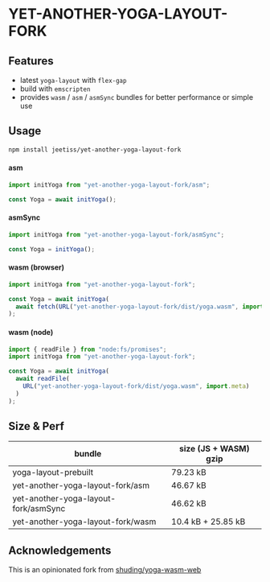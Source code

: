 # YET-ANOTHER-YOGA-LAYOUT-FORK

## Features

- latest `yoga-layout` with `flex-gap`
- build with `emscripten`
- provides `wasm` / `asm` / `asmSync` bundles for better performance or simple use

## Usage

```bash
npm install jeetiss/yet-another-yoga-layout-fork
```

#### asm

```js
import initYoga from "yet-another-yoga-layout-fork/asm";

const Yoga = await initYoga();
```

#### asmSync

```js
import initYoga from "yet-another-yoga-layout-fork/asmSync";

const Yoga = initYoga();
```

#### wasm (browser)

```js
import initYoga from "yet-another-yoga-layout-fork";

const Yoga = await initYoga(
  await fetch(URL("yet-another-yoga-layout-fork/dist/yoga.wasm", import.meta))
);
```

#### wasm (node)

```js
import { readFile } from "node:fs/promises";
import initYoga from "yet-another-yoga-layout-fork";

const Yoga = await initYoga(
  await readFile(
    URL("yet-another-yoga-layout-fork/dist/yoga.wasm", import.meta)
  )
);
```

## Size & Perf

| bundle                               | size (JS + WASM) gzip |
| ------------------------------------ | --------------------- |
| yoga-layout-prebuilt                 | 79.23 kB              |
| yet-another-yoga-layout-fork/asm     | 46.67 kB              |
| yet-another-yoga-layout-fork/asmSync | 46.62 kB              |
| yet-another-yoga-layout-fork/wasm    | 10.4  kB + 25.85 kB   |

## Acknowledgements

This is an opinionated fork from [shuding/yoga-wasm-web](https://github.com/shuding/yoga-wasm-web)
